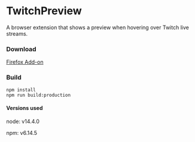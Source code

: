 # TwitchPreview
A browser extension that shows a preview when hovering over Twitch live streams.

### Download
[Firefox Add-on](https://addons.mozilla.org/en-US/firefox/addon/twitchpreview/)

### Build
```
npm install
npm run build:production
```
#### Versions used
node: v14.4.0

npm: v6.14.5
